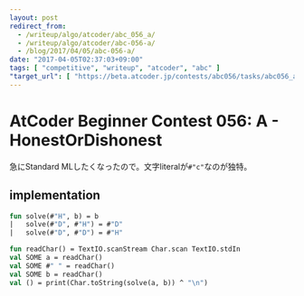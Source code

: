```yaml
---
layout: post
redirect_from:
  - /writeup/algo/atcoder/abc_056_a/
  - /writeup/algo/atcoder/abc-056-a/
  - /blog/2017/04/05/abc-056-a/
date: "2017-04-05T02:37:03+09:00"
tags: [ "competitive", "writeup", "atcoder", "abc" ]
"target_url": [ "https://beta.atcoder.jp/contests/abc056/tasks/abc056_a" ]
---
```


# AtCoder Beginner Contest 056: A - HonestOrDishonest

急にStandard MLしたくなったので。文字literalが`#"c"`なのが独特。

## implementation

``` sml
fun solve(#"H", b) = b
|   solve(#"D", #"H") = #"D"
|   solve(#"D", #"D") = #"H"

fun readChar() = TextIO.scanStream Char.scan TextIO.stdIn
val SOME a = readChar()
val SOME #" " = readChar()
val SOME b = readChar()
val () = print(Char.toString(solve(a, b)) ^ "\n")
```
